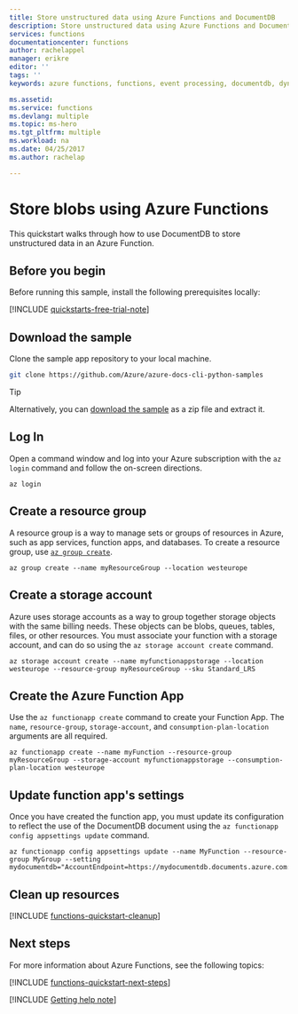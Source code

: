 ```yaml
---
title: Store unstructured data using Azure Functions and DocumentDB
description: Store unstructured data using Azure Functions and DocumentDB
services: functions
documentationcenter: functions
author: rachelappel
manager: erikre
editor: ''
tags: ''
keywords: azure functions, functions, event processing, documentdb, dynamic compute, serverless architecture

ms.assetid: 
ms.service: functions
ms.devlang: multiple
ms.topic: ms-hero
ms.tgt_pltfrm: multiple
ms.workload: na
ms.date: 04/25/2017
ms.author: rachelap

---
```

#  Store blobs using Azure Functions

This quickstart walks through how to use DocumentDB to store unstructured data in an Azure Function. 

## Before you begin

Before running this sample, install the following prerequisites locally:

[!INCLUDE [quickstarts-free-trial-note](../../includes/quickstarts-free-trial-note.md)]

## Download the sample

Clone the sample app repository to your local machine.

```bash
git clone https://github.com/Azure/azure-docs-cli-python-samples 
```
> [!TIP]
> Alternatively, you can [download the sample](https://github.com/Azure/azure-docs-cli-python-samples) as a zip file and extract it.

## Log In

Open a command window and log into your Azure subscription with the `az login` command and follow the on-screen directions.

```azurecli
az login
```

## Create a resource group

A resource group is a way to manage sets or groups of resources in Azure, such as app services, function apps, and databases. To create a resource group, use [`az group create`](../../cli/azure/group#create).

```azurecli
az group create --name myResourceGroup --location westeurope
```
  
## Create a storage account 

Azure uses storage accounts as a way to group together storage objects with the same billing needs. These objects can be blobs, queues, tables, files, or other resources. You must associate your function with a storage account, and can do so using  the `az storage account create` command.

```azurecli
az storage account create --name myfunctionappstorage --location westeurope --resource-group myResourceGroup --sku Standard_LRS
```
  
## Create the Azure Function App

Use the `az functionapp create` command to create your Function App. The `name`, `resource-group`, `storage-account`, and `consumption-plan-location` arguments are all required. 

```azurecli
az functionapp create --name myFunction --resource-group myResourceGroup --storage-account myfunctionappstorage --consumption-plan-location westeurope
```

## Update function app's settings

Once you have created the function app, you must update its configuration to reflect the use of the DocumentDB document using the `az functionapp config appsettings update` command.

```
az functionapp config appsettings update --name MyFunction --resource-group MyGroup --setting mydocumentdb="AccountEndpoint=https://mydocumentdb.documents.azure.com:443/;AccountKey=MyKey;"
```

## Clean up resources

[!INCLUDE [functions-quickstart-cleanup](../../includes/functions-quickstart-cleanup.md)]	 

## Next steps

For more information about Azure Functions, see the following topics:

[!INCLUDE [functions-quickstart-next-steps](../../includes/functions-quickstart-next-steps.md)]

[!INCLUDE [Getting help note](../../includes/functions-get-help.md)]